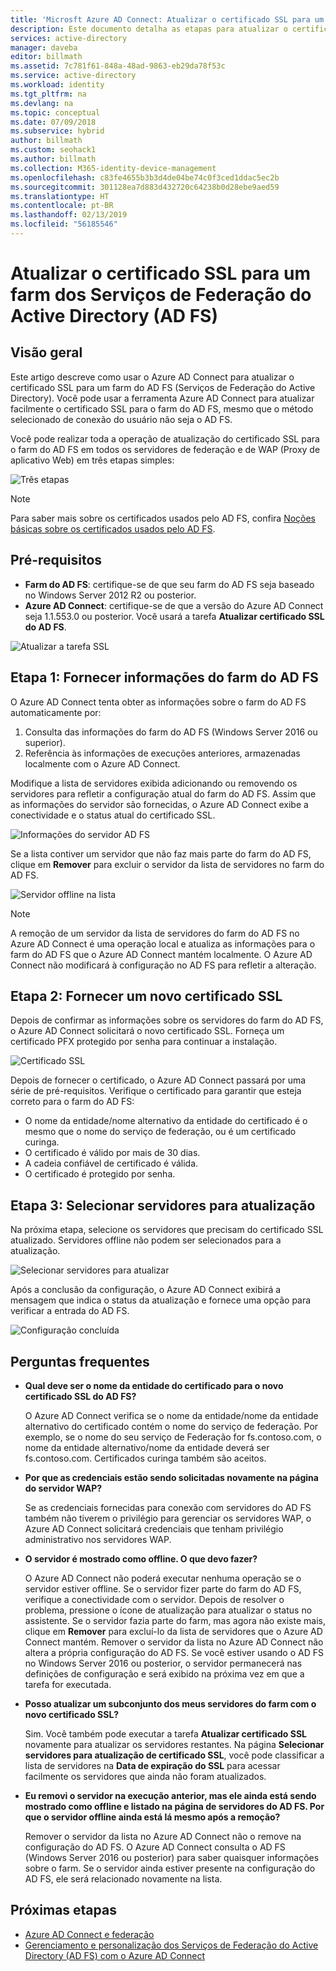 ```yaml
---
title: 'Microsft Azure AD Connect: Atualizar o certificado SSL para um farm AD FS | Microsoft Docs'
description: Este documento detalha as etapas para atualizar o certificado SSL de um farm do AD FS usando o Azure AD Connect.
services: active-directory
manager: daveba
editor: billmath
ms.assetid: 7c781f61-848a-48ad-9863-eb29da78f53c
ms.service: active-directory  
ms.workload: identity
ms.tgt_pltfrm: na
ms.devlang: na
ms.topic: conceptual
ms.date: 07/09/2018
ms.subservice: hybrid
author: billmath
ms.custom: seohack1
ms.author: billmath
ms.collection: M365-identity-device-management
ms.openlocfilehash: c83fe4655b3b3d4de04be74c0f3ced1ddac5ec2b
ms.sourcegitcommit: 301128ea7d883d432720c64238b0d28ebe9aed59
ms.translationtype: HT
ms.contentlocale: pt-BR
ms.lasthandoff: 02/13/2019
ms.locfileid: "56185546"
---
```

# <a name="update-the-ssl-certificate-for-an-active-directory-federation-services-ad-fs-farm"></a>Atualizar o certificado SSL para um farm dos Serviços de Federação do Active Directory (AD FS)

## <a name="overview"></a>Visão geral
Este artigo descreve como usar o Azure AD Connect para atualizar o certificado SSL para um farm do AD FS (Serviços de Federação do Active Directory). Você pode usar a ferramenta Azure AD Connect para atualizar facilmente o certificado SSL para o farm do AD FS, mesmo que o método selecionado de conexão do usuário não seja o AD FS.

Você pode realizar toda a operação de atualização do certificado SSL para o farm do AD FS em todos os servidores de federação e de WAP (Proxy de aplicativo Web) em três etapas simples:

![Três etapas](./media/how-to-connect-fed-ssl-update/threesteps.png)


>[!NOTE]
>Para saber mais sobre os certificados usados pelo AD FS, confira [Noções básicas sobre os certificados usados pelo AD FS](https://technet.microsoft.com/library/cc730660.aspx).

## <a name="prerequisites"></a>Pré-requisitos

* **Farm do AD FS**: certifique-se de que seu farm do AD FS seja baseado no Windows Server 2012 R2 ou posterior.
* **Azure AD Connect**: certifique-se de que a versão do Azure AD Connect seja 1.1.553.0 ou posterior. Você usará a tarefa **Atualizar certificado SSL do AD FS**.

![Atualizar a tarefa SSL](./media/how-to-connect-fed-ssl-update/updatessltask.png)

## <a name="step-1-provide-ad-fs-farm-information"></a>Etapa 1: Fornecer informações do farm do AD FS

O Azure AD Connect tenta obter as informações sobre o farm do AD FS automaticamente por:
1. Consulta das informações do farm do AD FS (Windows Server 2016 ou superior).
2. Referência às informações de execuções anteriores, armazenadas localmente com o Azure AD Connect.

Modifique a lista de servidores exibida adicionando ou removendo os servidores para refletir a configuração atual do farm do AD FS. Assim que as informações do servidor são fornecidas, o Azure AD Connect exibe a conectividade e o status atual do certificado SSL.

![Informações do servidor AD FS](./media/how-to-connect-fed-ssl-update/adfsserverinfo.png)

Se a lista contiver um servidor que não faz mais parte do farm do AD FS, clique em **Remover** para excluir o servidor da lista de servidores no farm do AD FS.

![Servidor offline na lista](./media/how-to-connect-fed-ssl-update/offlineserverlist.png)

>[!NOTE]
> A remoção de um servidor da lista de servidores do farm do AD FS no Azure AD Connect é uma operação local e atualiza as informações para o farm do AD FS que o Azure AD Connect mantém localmente. O Azure AD Connect não modificará à configuração no AD FS para refletir a alteração.    

## <a name="step-2-provide-a-new-ssl-certificate"></a>Etapa 2: Fornecer um novo certificado SSL

Depois de confirmar as informações sobre os servidores do farm do AD FS, o Azure AD Connect solicitará o novo certificado SSL. Forneça um certificado PFX protegido por senha para continuar a instalação.

![Certificado SSL](./media/how-to-connect-fed-ssl-update/certificate.png)

Depois de fornecer o certificado, o Azure AD Connect passará por uma série de pré-requisitos. Verifique o certificado para garantir que esteja correto para o farm do AD FS:

-   O nome da entidade/nome alternativo da entidade do certificado é o mesmo que o nome do serviço de federação, ou é um certificado curinga.
-   O certificado é válido por mais de 30 dias.
-   A cadeia confiável de certificado é válida.
-   O certificado é protegido por senha.

## <a name="step-3-select-servers-for-the-update"></a>Etapa 3: Selecionar servidores para atualização

Na próxima etapa, selecione os servidores que precisam do certificado SSL atualizado. Servidores offline não podem ser selecionados para a atualização.

![Selecionar servidores para atualizar](./media/how-to-connect-fed-ssl-update/selectservers.png)

Após a conclusão da configuração, o Azure AD Connect exibirá a mensagem que indica o status da atualização e fornece uma opção para verificar a entrada do AD FS.

![Configuração concluída](./media/how-to-connect-fed-ssl-update/configurecomplete.png)   

## <a name="faqs"></a>Perguntas frequentes

* **Qual deve ser o nome da entidade do certificado para o novo certificado SSL do AD FS?**

    O Azure AD Connect verifica se o nome da entidade/nome da entidade alternativo do certificado contém o nome do serviço de federação. Por exemplo, se o nome do seu serviço de Federação for fs.contoso.com, o nome da entidade alternativo/nome da entidade deverá ser fs.contoso.com.  Certificados curinga também são aceitos.

* **Por que as credenciais estão sendo solicitadas novamente na página do servidor WAP?**

    Se as credenciais fornecidas para conexão com servidores do AD FS também não tiverem o privilégio para gerenciar os servidores WAP, o Azure AD Connect solicitará credenciais que tenham privilégio administrativo nos servidores WAP.

* **O servidor é mostrado como offline. O que devo fazer?**

    O Azure AD Connect não poderá executar nenhuma operação se o servidor estiver offline. Se o servidor fizer parte do farm do AD FS, verifique a conectividade com o servidor. Depois de resolver o problema, pressione o ícone de atualização para atualizar o status no assistente. Se o servidor fazia parte do farm, mas agora não existe mais, clique em **Remover** para excluí-lo da lista de servidores que o Azure AD Connect mantém. Remover o servidor da lista no Azure AD Connect não altera a própria configuração do AD FS. Se você estiver usando o AD FS no Windows Server 2016 ou posterior, o servidor permanecerá nas definições de configuração e será exibido na próxima vez em que a tarefa for executada.

* **Posso atualizar um subconjunto dos meus servidores do farm com o novo certificado SSL?**

    Sim. Você também pode executar a tarefa **Atualizar certificado SSL** novamente para atualizar os servidores restantes. Na página **Selecionar servidores para atualização de certificado SSL**, você pode classificar a lista de servidores na **Data de expiração do SSL** para acessar facilmente os servidores que ainda não foram atualizados.

* **Eu removi o servidor na execução anterior, mas ele ainda está sendo mostrado como offline e listado na página de servidores do AD FS. Por que o servidor offline ainda está lá mesmo após a remoção?**

    Remover o servidor da lista no Azure AD Connect não o remove na configuração do AD FS. O Azure AD Connect consulta o AD FS (Windows Server 2016 ou posterior) para saber quaisquer informações sobre o farm. Se o servidor ainda estiver presente na configuração do AD FS, ele será relacionado novamente na lista.  

## <a name="next-steps"></a>Próximas etapas

- [Azure AD Connect e federação](how-to-connect-fed-whatis.md)
- [Gerenciamento e personalização dos Serviços de Federação do Active Directory (AD FS) com o Azure AD Connect](how-to-connect-fed-management.md)

